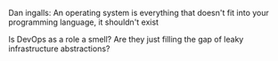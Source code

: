 Dan ingalls:
	An operating system is everything that doesn't fit into your programming
	language, it shouldn't exist
	
Is DevOps as a role a smell? Are they just filling the gap of leaky infrastructure
abstractions?